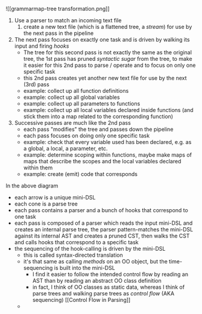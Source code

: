 ![[grammarmap-tree transformation.png]]

1. Use a parser to match an incoming text file
	1. create a new text file (which is a flattened tree, a *stream*) for use by the next pass in the pipeline
2. The next pass focuses on exactly one task and is driven by walking its input and firing *hooks*
	- The tree for this second pass is not exactly the same as the original tree, the 1st pass has pruned *syntactic sugar* from the tree, to make it easier for this 2nd pass to parse / operate and to focus on only one specific task
	- this 2nd pass creates yet another new text file for use by the next (3rd) pass
	- example: collect up all function definitions
	- example: collect up all global variables
	- example: collect up all parameters to functions
	- example: collect up all local variables declared inside functions (and stick them into a map related to the corresponding function)
3. Successive passes are much like the 2nd pass
	- each pass "modifies" the tree and passes down the pipeline
	- each pass focuses on doing only one specific task
	- example: check that every variable used has been declared, e.g. as a global, a local, a parameter, etc.
	- example: determine scoping within functions, maybe make maps of maps that describe the scopes and the local variables declared within them
	- example: create (emit) code that corresponds 

In the above diagram
- each arrow is a unique mini-DSL
- each cone is a parse tree
- each pass contains a parser and a bunch of hooks that correspond to one task
- each pass is composed of a parser which reads the input mini-DSL and creates an internal parse tree, the parser pattern-matches the mini-DSL against its internal AST and creates a pruned CST, then walks the CST and calls hooks that correspond to a specific task
- the sequencing of the hook-calling is driven by the mini-DSL
	- this is called syntax-directed translation
	- it's that same as calling *methods* on an OO object, but the time-sequencing is built into the mini-DSL
		- I find it easier to follow the intended control flow by reading an AST than by reading an abstract OO class definition
		- in fact, I think of OO classes as static data, whereas I think of parse trees and walking parse trees as *control flow* (AKA sequencing) [[Control Flow in Parsing]]
	- 